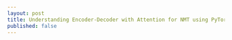 ```yaml
---
layout: post
title: Understanding Encoder-Decoder with Attention for NMT using PyTorch
published: false
---
```


